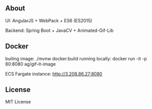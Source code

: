 ## About

UI: AngularJS + WebPack + ES6 (ES2015)

Backend: Spring Boot + JavaCV + Animated-Gif-Lib

## Docker
builing image: ./mvnw docker:build
running locally: docker run -it -p 80:8080 ag/gif-it-image

ECS Fargate instance: http://3.208.86.27:8080


## License
MIT License
